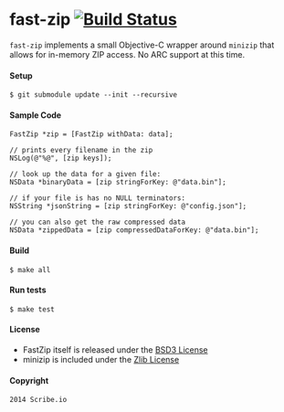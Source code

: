 fast-zip [![Build Status](https://travis-ci.org/scribe-src/fast-zip.svg)](https://travis-ci.org/scribe-src/fast-zip)
==
`fast-zip` implements a small Objective-C wrapper around `minizip` that allows for in-memory ZIP access. No ARC support at this time.

#### Setup

    $ git submodule update --init --recursive

#### Sample Code

    FastZip *zip = [FastZip withData: data];

    // prints every filename in the zip
    NSLog(@"%@", [zip keys]);

    // look up the data for a given file:
    NSData *binaryData = [zip stringForKey: @"data.bin"];

    // if your file is has no NULL terminators:
    NSString *jsonString = [zip stringForKey: @"config.json"];

    // you can also get the raw compressed data
    NSData *zippedData = [zip compressedDataForKey: @"data.bin"];

#### Build

    $ make all

#### Run tests

    $ make test

#### License

 - FastZip itself is released under the [BSD3 License](http://opensource.org/licenses/BSD-3-Clause)
 - minizip is included under the [Zlib License](www.zlib.net/zlib_license.html)

#### Copyright

    2014 Scribe.io
